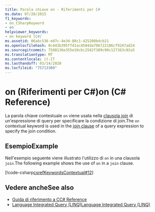 ```yaml
---
title: Parola chiave on - Riferimenti per C#
ms.date: 07/20/2015
f1_keywords:
- on_CSharpKeyword
- on
helpviewer_keywords:
- on keyword [C#]
ms.assetid: 06abc536-e07c-4e34-88c1-425208bdcb21
ms.openlocfilehash: 0c443b395ff41ac4584da706722186cf9247ad24
ms.sourcegitcommit: 7588136e355e10cbc2582f389c90c127363c02a5
ms.translationtype: MT
ms.contentlocale: it-IT
ms.lasthandoff: 03/14/2020
ms.locfileid: "75713309"
---
```

# <a name="on-c-reference"></a><span data-ttu-id="0b5ab-102">on (Riferimenti per C#)</span><span class="sxs-lookup"><span data-stu-id="0b5ab-102">on (C# Reference)</span></span>

<span data-ttu-id="0b5ab-103">La parola chiave contestuale `on` viene usata nella [clausola join](join-clause.md) di un'espressione di query per specificare la condizione di join.</span><span class="sxs-lookup"><span data-stu-id="0b5ab-103">The `on` contextual keyword is used in the [join clause](join-clause.md) of a query expression to specify the join condition.</span></span>

## <a name="example"></a><span data-ttu-id="0b5ab-104">Esempio</span><span class="sxs-lookup"><span data-stu-id="0b5ab-104">Example</span></span>

<span data-ttu-id="0b5ab-105">Nell'esempio seguente viene illustrato l'utilizzo di `on` in una clausola `join`.</span><span class="sxs-lookup"><span data-stu-id="0b5ab-105">The following example shows the use of `on` in a `join` clause.</span></span>

[!code-csharp[csrefKeywordsContextual#12](~/samples/snippets/csharp/VS_Snippets_VBCSharp/csrefKeywordsContextual/CS/csrefKeywordsContextual.cs#12)]

## <a name="see-also"></a><span data-ttu-id="0b5ab-106">Vedere anche</span><span class="sxs-lookup"><span data-stu-id="0b5ab-106">See also</span></span>

- [<span data-ttu-id="0b5ab-107">Guida di riferimento a C</span><span class="sxs-lookup"><span data-stu-id="0b5ab-107">C# Reference</span></span>](../index.md)
- [<span data-ttu-id="0b5ab-108">Language Integrated Query (LINQ)</span><span class="sxs-lookup"><span data-stu-id="0b5ab-108">Language Integrated Query (LINQ)</span></span>](../../linq/index.md)
